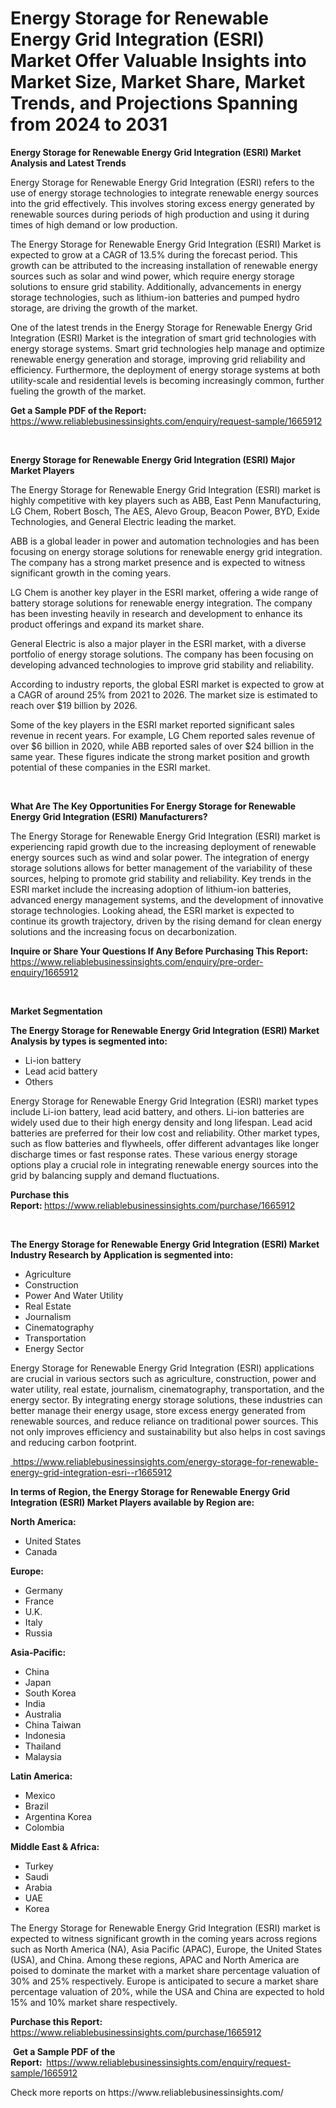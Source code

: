 <p><h1>Energy Storage for Renewable Energy Grid Integration (ESRI) Market Offer Valuable Insights into Market Size, Market Share, Market Trends, and Projections Spanning from 2024 to 2031</h1></p><p><strong>Energy Storage for Renewable Energy Grid Integration (ESRI) Market Analysis and Latest Trends</strong></p>
<p><p>Energy Storage for Renewable Energy Grid Integration (ESRI) refers to the use of energy storage technologies to integrate renewable energy sources into the grid effectively. This involves storing excess energy generated by renewable sources during periods of high production and using it during times of high demand or low production.</p><p>The Energy Storage for Renewable Energy Grid Integration (ESRI) Market is expected to grow at a CAGR of 13.5% during the forecast period. This growth can be attributed to the increasing installation of renewable energy sources such as solar and wind power, which require energy storage solutions to ensure grid stability. Additionally, advancements in energy storage technologies, such as lithium-ion batteries and pumped hydro storage, are driving the growth of the market.</p><p>One of the latest trends in the Energy Storage for Renewable Energy Grid Integration (ESRI) Market is the integration of smart grid technologies with energy storage systems. Smart grid technologies help manage and optimize renewable energy generation and storage, improving grid reliability and efficiency. Furthermore, the deployment of energy storage systems at both utility-scale and residential levels is becoming increasingly common, further fueling the growth of the market.</p></p>
<p><strong>Get a Sample PDF of the Report:&nbsp;</strong> <a href="https://www.reliablebusinessinsights.com/enquiry/request-sample/1665912">https://www.reliablebusinessinsights.com/enquiry/request-sample/1665912</a></p>
<p>&nbsp;</p>
<p><strong>Energy Storage for Renewable Energy Grid Integration (ESRI) Major Market Players</strong></p>
<p><p>The Energy Storage for Renewable Energy Grid Integration (ESRI) market is highly competitive with key players such as ABB, East Penn Manufacturing, LG Chem, Robert Bosch, The AES, Alevo Group, Beacon Power, BYD, Exide Technologies, and General Electric leading the market.</p><p>ABB is a global leader in power and automation technologies and has been focusing on energy storage solutions for renewable energy grid integration. The company has a strong market presence and is expected to witness significant growth in the coming years.</p><p>LG Chem is another key player in the ESRI market, offering a wide range of battery storage solutions for renewable energy integration. The company has been investing heavily in research and development to enhance its product offerings and expand its market share.</p><p>General Electric is also a major player in the ESRI market, with a diverse portfolio of energy storage solutions. The company has been focusing on developing advanced technologies to improve grid stability and reliability.</p><p>According to industry reports, the global ESRI market is expected to grow at a CAGR of around 25% from 2021 to 2026. The market size is estimated to reach over $19 billion by 2026.</p><p>Some of the key players in the ESRI market reported significant sales revenue in recent years. For example, LG Chem reported sales revenue of over $6 billion in 2020, while ABB reported sales of over $24 billion in the same year. These figures indicate the strong market position and growth potential of these companies in the ESRI market.</p></p>
<p>&nbsp;</p>
<p><strong>What Are The Key Opportunities For Energy Storage for Renewable Energy Grid Integration (ESRI) Manufacturers?</strong></p>
<p><p>The Energy Storage for Renewable Energy Grid Integration (ESRI) market is experiencing rapid growth due to the increasing deployment of renewable energy sources such as wind and solar power. The integration of energy storage solutions allows for better management of the variability of these sources, helping to promote grid stability and reliability. Key trends in the ESRI market include the increasing adoption of lithium-ion batteries, advanced energy management systems, and the development of innovative storage technologies. Looking ahead, the ESRI market is expected to continue its growth trajectory, driven by the rising demand for clean energy solutions and the increasing focus on decarbonization.</p></p>
<p><strong>Inquire or Share Your Questions If Any Before Purchasing This Report:</strong> <a href="https://www.reliablebusinessinsights.com/enquiry/pre-order-enquiry/1665912">https://www.reliablebusinessinsights.com/enquiry/pre-order-enquiry/1665912</a></p>
<p>&nbsp;</p>
<p><strong>Market Segmentation</strong></p>
<p><strong>The Energy Storage for Renewable Energy Grid Integration (ESRI) Market Analysis by types is segmented into:</strong></p>
<p><ul><li>Li-ion battery</li><li>Lead acid battery</li><li>Others</li></ul></p>
<p><p>Energy Storage for Renewable Energy Grid Integration (ESRI) market types include Li-ion battery, lead acid battery, and others. Li-ion batteries are widely used due to their high energy density and long lifespan. Lead acid batteries are preferred for their low cost and reliability. Other market types, such as flow batteries and flywheels, offer different advantages like longer discharge times or fast response rates. These various energy storage options play a crucial role in integrating renewable energy sources into the grid by balancing supply and demand fluctuations.</p></p>
<p><strong>Purchase this Report:&nbsp;</strong><a href="https://www.reliablebusinessinsights.com/purchase/1665912">https://www.reliablebusinessinsights.com/purchase/1665912</a></p>
<p>&nbsp;</p>
<p><strong>The Energy Storage for Renewable Energy Grid Integration (ESRI) Market Industry Research by Application is segmented into:</strong></p>
<p><ul><li>Agriculture</li><li>Construction</li><li>Power And Water Utility</li><li>Real Estate</li><li>Journalism</li><li>Cinematography</li><li>Transportation</li><li>Energy Sector</li></ul></p>
<p><p>Energy Storage for Renewable Energy Grid Integration (ESRI) applications are crucial in various sectors such as agriculture, construction, power and water utility, real estate, journalism, cinematography, transportation, and the energy sector. By integrating energy storage solutions, these industries can better manage their energy usage, store excess energy generated from renewable sources, and reduce reliance on traditional power sources. This not only improves efficiency and sustainability but also helps in cost savings and reducing carbon footprint.</p></p>
<p><a href="https://www.reliablebusinessinsights.com/energy-storage-for-renewable-energy-grid-integration-esri--r1665912">&nbsp;https://www.reliablebusinessinsights.com/energy-storage-for-renewable-energy-grid-integration-esri--r1665912</a></p>
<p><strong>In terms of Region, the Energy Storage for Renewable Energy Grid Integration (ESRI) Market Players available by Region are:</strong></p>
<p>
    <p> <strong> North America: </strong>
        <ul>
            <li>United States</li>
            <li>Canada</li>
        </ul>
        </p> 
    <p> <strong> Europe: </strong>
        <ul>
            <li>Germany</li>
            <li>France</li>
            <li>U.K.</li>
            <li>Italy</li>
            <li>Russia</li>
        </ul>
        </p> 
    <p> <strong> Asia-Pacific: </strong>
        <ul>
            <li>China</li>
            <li>Japan</li>
            <li>South Korea</li>
            <li>India</li>
            <li>Australia</li>
            <li>China Taiwan</li>
            <li>Indonesia</li>
            <li>Thailand</li>
            <li>Malaysia</li>
        </ul>
        </p> 
    <p> <strong> Latin America: </strong>
        <ul>
            <li>Mexico</li>
            <li>Brazil</li>
            <li>Argentina Korea</li>
            <li>Colombia</li>
        </ul>
        </p> 
    <p> <strong> Middle East & Africa: </strong>
        <ul>
            <li>Turkey</li>
            <li>Saudi</li>
            <li>Arabia</li>
            <li>UAE</li>
            <li>Korea</li>
        </ul>
    </p>
    </p>
<p><p>The Energy Storage for Renewable Energy Grid Integration (ESRI) market is expected to witness significant growth in the coming years across regions such as North America (NA), Asia Pacific (APAC), Europe, the United States (USA), and China. Among these regions, APAC and North America are poised to dominate the market with a market share percentage valuation of 30% and 25% respectively. Europe is anticipated to secure a market share percentage valuation of 20%, while the USA and China are expected to hold 15% and 10% market share respectively.</p></p>
<p><strong>Purchase this Report: </strong><a href="https://www.reliablebusinessinsights.com/purchase/1665912">https://www.reliablebusinessinsights.com/purchase/1665912</a></p>
<p>&nbsp;<strong>Get a Sample PDF of the Report:&nbsp;&nbsp;</strong><a href="https://www.reliablebusinessinsights.com/enquiry/request-sample/1665912">https://www.reliablebusinessinsights.com/enquiry/request-sample/1665912</a></p>
<p><strong></strong></p>
<p>Check more reports on https://www.reliablebusinessinsights.com/</p>